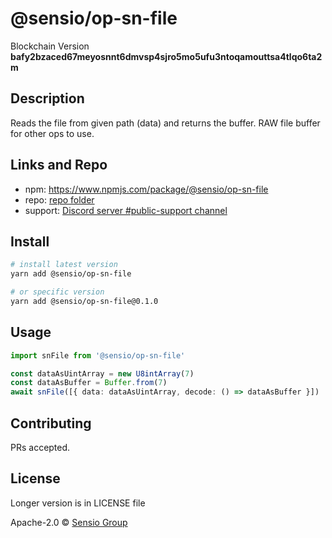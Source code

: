 # @sensio/op-sn-file

Blockchain Version **bafy2bzaced67meyosnnt6dmvsp4sjro5mo5ufu3ntoqamouttsa4tlqo6ta2m**

## Description

Reads the file from given path (data) and returns the buffer. RAW file buffer for other ops to use.

## Links and Repo

- npm: https://www.npmjs.com/package/@sensio/op-sn-file
- repo: [repo folder](https://gitlab.com/sensio_group/network-js-sdk/-/tree/master/operations/snFile)
- support: [Discord server #public-support channel](https://discord.gg/RQ9g29y)

## Install

```sh
# install latest version
yarn add @sensio/op-sn-file

# or specific version
yarn add @sensio/op-sn-file@0.1.0
```

## Usage

```ts
import snFile from '@sensio/op-sn-file'

const dataAsUintArray = new U8intArray(7)
const dataAsBuffer = Buffer.from(7)
await snFile([{ data: dataAsUintArray, decode: () => dataAsBuffer }])
```

## Contributing

PRs accepted.

## License

Longer version is in LICENSE file

Apache-2.0 © [Sensio Group](https://sensio.group)

